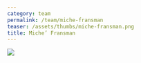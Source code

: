 ```yaml
---
category: team
permalink: /team/miche-fransman
teaser: /assets/thumbs/miche-fransman.png
title: Miche’ Fransman
---
```


<img src="/assets/img/miche-fransman.jpg" />
